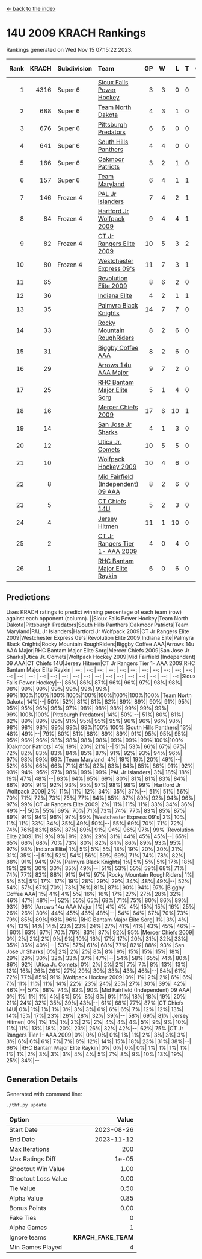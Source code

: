 [<- back to the index](readme.md)
# 14U 2009 KRACH Rankings
Rankings generated on Wed Nov 15 07:15:22 2023.

Rank|KRACH|Subdivision|Team|GP|W|L|T|OTW|OTL|SoS|Exp Wins|Win Diff
---:|---:|:---|:---|---:|---:|---:|---:|---:|---:|---:|---:|---:
1|4316|Super 6|[Sioux Falls Power Hockey](https://gamesheetstats.com/seasons/3664/teams/140999/schedule)|3|3|0|0|0|0|189|3.8|-0.0
2|688|Super 6|[Team North Dakota](https://gamesheetstats.com/seasons/3664/teams/141001/schedule)|4|3|1|0|0|0|910|3.8|-0.0
3|676|Super 6|[Pittsburgh Predators](https://gamesheetstats.com/seasons/3664/teams/140995/schedule)|6|6|0|0|0|0|15|6.8|-0.0
4|641|Super 6|[South Hills Panthers](https://gamesheetstats.com/seasons/3664/teams/160166/schedule)|4|4|0|0|0|0|20|4.9|0.0
5|166|Super 6|[Oakmoor Patriots](https://gamesheetstats.com/seasons/3664/teams/141002/schedule)|3|2|1|0|1|0|189|2.8|-0.0
6|157|Super 6|[Team Maryland](https://gamesheetstats.com/seasons/3664/teams/140998/schedule)|6|4|1|1|0|0|52|5.4|0.0
7|146|Frozen 4|[PAL Jr Islanders](https://gamesheetstats.com/seasons/3664/teams/140990/schedule)|7|4|2|1|0|0|157|5.4|0.0
8|84|Frozen 4|[Hartford Jr Wolfpack 2009](https://gamesheetstats.com/seasons/3664/teams/140979/schedule)|9|4|4|1|0|0|265|5.4|0.0
9|82|Frozen 4|[CT Jr Rangers Elite 2009](https://gamesheetstats.com/seasons/3664/teams/140980/schedule)|10|5|3|2|1|0|71|6.9|0.0
10|80|Frozen 4|[Westchester Express 09's](https://gamesheetstats.com/seasons/3664/teams/140992/schedule)|11|7|3|1|1|1|51|8.4|0.0
11|65||[Revolution Elite 2009](https://gamesheetstats.com/seasons/3664/teams/140996/schedule)|8|6|2|0|0|0|41|6.9|0.0
12|36||[Indiana Elite](https://gamesheetstats.com/seasons/3664/teams/144344/schedule)|4|2|1|1|0|0|20|3.4|0.0
13|35||[Palmyra Black Knights](https://gamesheetstats.com/seasons/3664/teams/140997/schedule)|14|7|7|0|0|0|164|7.9|0.0
14|33||[Rocky Mountain RoughRiders](https://gamesheetstats.com/seasons/3664/teams/144346/schedule)|8|2|6|0|0|0|628|2.8|-0.0
15|31||[Biggby Coffee AAA](https://gamesheetstats.com/seasons/3664/teams/144343/schedule)|8|2|6|0|0|1|678|2.8|-0.0
16|29||[Arrows 14u AAA Major](https://gamesheetstats.com/seasons/3664/teams/140993/schedule)|9|7|2|0|0|0|13|7.9|0.0
17|25||[RHC Bantam Major Elite Sorg](https://gamesheetstats.com/seasons/3664/teams/140985/schedule)|5|1|4|0|0|0|90|1.9|0.0
18|16||[Mercer Chiefs 2009](https://gamesheetstats.com/seasons/3664/teams/140987/schedule)|17|6|10|1|1|1|71|7.4|0.0
19|14||[San Jose Jr Sharks](https://gamesheetstats.com/seasons/3664/teams/141003/schedule)|4|1|3|0|0|0|146|1.9|0.0
20|12||[Utica Jr. Comets](https://gamesheetstats.com/seasons/3664/teams/140994/schedule)|10|5|5|0|0|0|131|5.9|0.0
21|10||[Wolfpack Hockey 2009](https://gamesheetstats.com/seasons/3664/teams/140986/schedule)|10|4|6|0|0|1|27|4.9|0.0
22|8||[Mid Fairfield (Independent) 09 AAA](https://gamesheetstats.com/seasons/3664/teams/140981/schedule)|8|2|6|0|0|0|32|2.9|0.0
23|5||[CT Chiefs 14U](https://gamesheetstats.com/seasons/3664/teams/140982/schedule)|5|2|3|0|0|0|12|2.9|0.0
24|4||[Jersey Hitmen](https://gamesheetstats.com/seasons/3664/teams/140988/schedule)|11|1|10|0|0|0|137|1.9|0.0
25|2||[CT Jr Rangers Tier 1- AAA 2009](https://gamesheetstats.com/seasons/3664/teams/140983/schedule)|4|0|4|0|0|0|17|0.9|0.0
26|1||[RHC Bantam Major Elite Raykin](https://gamesheetstats.com/seasons/3664/teams/140989/schedule)|6|0|6|0|0|0|19|0.9|0.0

## Predictions
Uses KRACH ratings to predict winning percentage of each team (row) against each opponent (column).
||Sioux Falls Power Hockey|Team North Dakota|Pittsburgh Predators|South Hills Panthers|Oakmoor Patriots|Team Maryland|PAL Jr Islanders|Hartford Jr Wolfpack 2009|CT Jr Rangers Elite 2009|Westchester Express 09's|Revolution Elite 2009|Indiana Elite|Palmyra Black Knights|Rocky Mountain RoughRiders|Biggby Coffee AAA|Arrows 14u AAA Major|RHC Bantam Major Elite Sorg|Mercer Chiefs 2009|San Jose Jr Sharks|Utica Jr. Comets|Wolfpack Hockey 2009|Mid Fairfield (Independent) 09 AAA|CT Chiefs 14U|Jersey Hitmen|CT Jr Rangers Tier 1- AAA 2009|RHC Bantam Major Elite Raykin
| --: | --: | --: | --: | --: | --: | --: | --: | --: | --: | --: | --: | --: | --: | --: | --: | --: | --: | --: | --: | --: | --: | --: | --: | --: | --: | --: 
|Sioux Falls Power Hockey|--| 86%| 86%| 87%| 96%| 96%| 97%| 98%| 98%| 98%| 99%| 99%| 99%| 99%| 99%| 99%| 99%|100%|100%|100%|100%|100%|100%|100%|100%|100%
|Team North Dakota| 14%|--| 50%| 52%| 81%| 81%| 82%| 89%| 89%| 90%| 91%| 95%| 95%| 95%| 96%| 96%| 97%| 98%| 98%| 98%| 99%| 99%| 99%| 99%|100%|100%
|Pittsburgh Predators| 14%| 50%|--| 51%| 80%| 81%| 82%| 89%| 89%| 89%| 91%| 95%| 95%| 95%| 96%| 96%| 96%| 98%| 98%| 98%| 98%| 99%| 99%| 99%|100%|100%
|South Hills Panthers| 13%| 48%| 49%|--| 79%| 80%| 81%| 88%| 89%| 89%| 91%| 95%| 95%| 95%| 95%| 96%| 96%| 98%| 98%| 98%| 98%| 99%| 99%| 99%|100%|100%
|Oakmoor Patriots|  4%| 19%| 20%| 21%|--| 51%| 53%| 66%| 67%| 67%| 72%| 82%| 83%| 83%| 84%| 85%| 87%| 91%| 92%| 93%| 94%| 96%| 97%| 98%| 99%| 99%
|Team Maryland|  4%| 19%| 19%| 20%| 49%|--| 52%| 65%| 66%| 66%| 71%| 81%| 82%| 83%| 84%| 85%| 86%| 91%| 92%| 93%| 94%| 95%| 97%| 98%| 99%| 99%
|PAL Jr Islanders|  3%| 18%| 18%| 19%| 47%| 48%|--| 63%| 64%| 65%| 69%| 80%| 81%| 81%| 83%| 84%| 86%| 90%| 91%| 92%| 93%| 95%| 97%| 98%| 98%| 99%
|Hartford Jr Wolfpack 2009|  2%| 11%| 11%| 12%| 34%| 35%| 37%|--| 51%| 51%| 56%| 70%| 71%| 72%| 73%| 75%| 77%| 84%| 85%| 87%| 89%| 92%| 94%| 96%| 97%| 99%
|CT Jr Rangers Elite 2009|  2%| 11%| 11%| 11%| 33%| 34%| 36%| 49%|--| 50%| 55%| 69%| 70%| 71%| 73%| 74%| 77%| 83%| 85%| 87%| 89%| 91%| 94%| 96%| 97%| 99%
|Westchester Express 09's|  2%| 10%| 11%| 11%| 33%| 34%| 35%| 49%| 50%|--| 55%| 69%| 70%| 71%| 72%| 74%| 76%| 83%| 85%| 87%| 89%| 91%| 94%| 96%| 97%| 99%
|Revolution Elite 2009|  1%|  9%|  9%|  9%| 28%| 29%| 31%| 44%| 45%| 45%|--| 65%| 65%| 66%| 68%| 70%| 73%| 80%| 82%| 84%| 86%| 89%| 93%| 95%| 97%| 98%
|Indiana Elite|  1%|  5%|  5%|  5%| 18%| 19%| 20%| 30%| 31%| 31%| 35%|--| 51%| 52%| 54%| 56%| 59%| 69%| 71%| 74%| 78%| 82%| 88%| 91%| 94%| 97%
|Palmyra Black Knights|  1%|  5%|  5%|  5%| 17%| 18%| 19%| 29%| 30%| 30%| 35%| 49%|--| 51%| 53%| 55%| 59%| 68%| 71%| 74%| 77%| 82%| 88%| 91%| 94%| 97%
|Rocky Mountain RoughRiders|  1%|  5%|  5%|  5%| 17%| 17%| 19%| 28%| 29%| 29%| 34%| 48%| 49%|--| 52%| 54%| 57%| 67%| 70%| 73%| 76%| 81%| 87%| 90%| 94%| 97%
|Biggby Coffee AAA|  1%|  4%|  4%|  5%| 16%| 16%| 17%| 27%| 27%| 28%| 32%| 46%| 47%| 48%|--| 52%| 55%| 65%| 68%| 71%| 75%| 80%| 86%| 89%| 93%| 96%
|Arrows 14u AAA Major|  1%|  4%|  4%|  4%| 15%| 15%| 16%| 25%| 26%| 26%| 30%| 44%| 45%| 46%| 48%|--| 54%| 64%| 67%| 70%| 73%| 79%| 85%| 89%| 93%| 96%
|RHC Bantam Major Elite Sorg|  1%|  3%|  4%|  4%| 13%| 14%| 14%| 23%| 23%| 24%| 27%| 41%| 41%| 43%| 45%| 46%|--| 60%| 63%| 67%| 70%| 76%| 83%| 87%| 92%| 95%
|Mercer Chiefs 2009|  0%|  2%|  2%|  2%|  9%|  9%| 10%| 16%| 17%| 17%| 20%| 31%| 32%| 33%| 35%| 36%| 40%|--| 53%| 57%| 61%| 68%| 77%| 82%| 88%| 93%
|San Jose Jr Sharks|  0%|  2%|  2%|  2%|  8%|  8%|  9%| 15%| 15%| 15%| 18%| 29%| 29%| 30%| 32%| 33%| 37%| 47%|--| 54%| 58%| 65%| 74%| 80%| 86%| 92%
|Utica Jr. Comets|  0%|  2%|  2%|  2%|  7%|  7%|  8%| 13%| 13%| 13%| 16%| 26%| 26%| 27%| 29%| 30%| 33%| 43%| 46%|--| 54%| 61%| 72%| 77%| 85%| 91%
|Wolfpack Hockey 2009|  0%|  1%|  2%|  2%|  6%|  6%|  7%| 11%| 11%| 11%| 14%| 22%| 23%| 24%| 25%| 27%| 30%| 39%| 42%| 46%|--| 57%| 68%| 74%| 82%| 90%
|Mid Fairfield (Independent) 09 AAA|  0%|  1%|  1%|  1%|  4%|  5%|  5%|  8%|  9%|  9%| 11%| 18%| 18%| 19%| 20%| 21%| 24%| 32%| 35%| 39%| 43%|--| 61%| 68%| 77%| 87%
|CT Chiefs 14U|  0%|  1%|  1%|  1%|  3%|  3%|  3%|  6%|  6%|  6%|  7%| 12%| 12%| 13%| 14%| 15%| 17%| 23%| 26%| 28%| 32%| 39%|--| 58%| 69%| 81%
|Jersey Hitmen|  0%|  1%|  1%|  1%|  2%|  2%|  2%|  4%|  4%|  4%|  5%|  9%|  9%| 10%| 11%| 11%| 13%| 18%| 20%| 23%| 26%| 32%| 42%|--| 62%| 75%
|CT Jr Rangers Tier 1- AAA 2009|  0%|  0%|  0%|  0%|  1%|  1%|  2%|  3%|  3%|  3%|  3%|  6%|  6%|  6%|  7%|  7%|  8%| 12%| 14%| 15%| 18%| 23%| 31%| 38%|--| 66%
|RHC Bantam Major Elite Raykin|  0%|  0%|  0%|  0%|  1%|  1%|  1%|  1%|  1%|  1%|  2%|  3%|  3%|  3%|  4%|  4%|  5%|  7%|  8%|  9%| 10%| 13%| 19%| 25%| 34%|--

## Generation Details

Generated with command line:
```
./thf.py update
```

| Option | Value |
| :----- | ----: |
| Start Date | 2023-08-26 |
| End Date | 2023-11-12 |
| Max Iterations | 200 |
| Max Ratings Diff | 1e-05 |
| Shootout Win Value | 1.00 |
| Shootout Loss Value | 0.00 |
| Tie Value | 0.50 |
| Alpha Value | 0.85 |
| Bonus Points | 0.00 |
| Fake Ties | 0 |
| Alpha Games | 1 |
| Ignore teams | __KRACH_FAKE_TEAM__ |
| Min Games Played | 4 |

